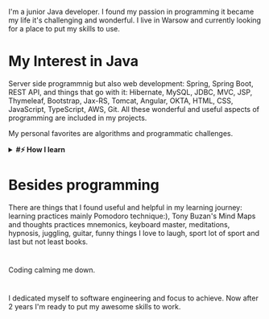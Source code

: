 I'm a junior Java developer. I found my passion in programming it became my life it's challenging and wonderful. I live in Warsow and currently looking for a place to put my skills to use.



# My Interest in Java

Server side programmnig but also web development: Spring, Spring Boot, REST API, and things that go with it: Hibernate, MySQL, JDBC, MVC, JSP, Thymeleaf, Bootstrap, Jax-RS, Tomcat, Angular, OKTA, HTML, CSS, JavaScript, TypeScript, AWS, Git. All these wonderful and useful aspects of programming are included in my projects.

My personal favorites are algorithms and programmatic challenges.

<details>	
  <summary><b>#⚡ How I learn</b></summary>
 
 
  <br />
yea
 
</details>


# Besides programming

 There are things that I found useful and helpful in my learning journey: learning practices mainly Pomodoro technique:), Tony Buzan's Mind Maps and thoughts practices mnemonics, keyboard master, meditations, hypnosis, juggling, guitar, funny things I love to laugh, sport lot of sport and last but not least books.
 
#
Coding calming me down.
 
#

I dedicated myself to software engineering and focus to achieve. Now after 2 years I'm ready to put my awesome skills to work. 



<!---
KacperGierycz/KacperGierycz is a ✨ special ✨ repository because its `README.md` (this file) appears on your GitHub profile.
You can click the Preview link to take a look at your changes.
--->
